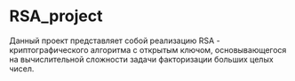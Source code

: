 # RSA_project
Данный проект представляет собой реализацию RSA - криптографического алгоритма с открытым ключом, основывающегося на вычислительной сложности задачи факторизации больших целых чисел.
